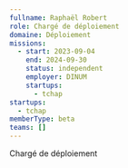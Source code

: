 ```yaml
---
fullname: Raphaël Robert
role: Chargé de déploiement
domaine: Déploiement
missions:
  - start: 2023-09-04
    end: 2024-09-30
    status: independent
    employer: DINUM
    startups:
      - tchap
startups:
  - tchap
memberType: beta
teams: []
---
```

Chargé de déploiement